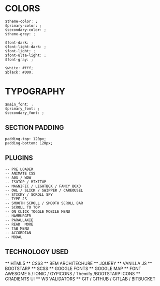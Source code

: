 # COLORS

```
$theme-color: ;
$primary-color: ; 
$secondary-color: ;
$theme-grey: ;

$font-dark: ;
$font-light-dark: ;
$font-light: ;
$font-ulta-light: ;
$font-gray: ;

$white: #fff;
$black: #000;

```

# TYPOGRAPHY

```
$main_font: ;
$primary_font: ;
$secondary_font: ;

```

## SECTION PADDING

```
padding-top: 120px;
padding-bottom: 120px;

```

## PLUGINS

```
-- PRE LOADER
-- ANIMATE CSS
-- A0S / WOW
-- ISOTOP / MIXITUP
-- MAGNIFIC / LIGHTBOX / FANCY BOX3
-- OWL / SLICK / SWIPPER / CAREOUSEL
-- STICKY / SCROLL SPY
-- TYPE JS
-- SMOOTH SCROLL / SMOOTH SCROLL BAR
-- SCROLL TO TOP
-- ON CLICK TOGGLE MOBILE MENU
-- HAMBURGER
-- PARALLAXIE
-- READ  MORE
-- TAB MENU
-- ACCORDIAN
-- MODAL

```

## TECHNOLOGY USED

** HTML5
** CSS3
** BEM ARCHITECHURE
** JQUERY
** VANILLA JS
** BOOTSTARP
** SCSS
** GOOGLE FONTS
** GOOGLE MAP
** FONT AWESOME 5 / IONIC / GYPICONS / Themify /BOOTSTARP ICONS
** GRADIENTS UI
** W3 VALIDATORS
** GIT / GITHUB / GITLAB / BITBUCKET

